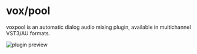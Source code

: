 # vox/pool

voxpool is an automatic dialog audio mixing plugin, available in multichannel VST3/AU formats.

![plugin preview](https://github.com/hingobway/voxpool/assets/5694544/7ef4482f-9647-4f85-bf1c-e558e1185f79)

